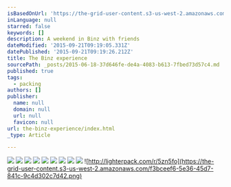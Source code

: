 ```yaml
---
isBasedOnUrl: 'https://the-grid-user-content.s3-us-west-2.amazonaws.com/97f95029-73c1-457a-a4dc-3a4d5e629b6e.jpg'
inLanguage: null
starred: false
keywords: []
description: A weekend in Binz with friends
dateModified: '2015-09-21T09:19:05.331Z'
datePublished: '2015-09-21T09:19:26.212Z'
title: The Binz experience
sourcePath: _posts/2015-06-18-37d646fe-de4a-4083-b613-7fbed73d57c4.md
published: true
tags:
  - packing
authors: []
publisher:
  name: null
  domain: null
  url: null
  favicon: null
url: the-binz-experience/index.html
_type: Article

---
```

![](https://the-grid-user-content.s3-us-west-2.amazonaws.com/97f95029-73c1-457a-a4dc-3a4d5e629b6e.jpg)
![](https://the-grid-user-content.s3-us-west-2.amazonaws.com/a5959e5e-7658-4d29-8beb-6f92d9739f95.jpg)
![](https://the-grid-user-content.s3-us-west-2.amazonaws.com/52b16afb-bb3a-4f7d-a997-29a338b1ba41.jpg)
![](https://the-grid-user-content.s3-us-west-2.amazonaws.com/e6f7f914-71bc-49d7-90e0-09d2d4437048.jpg)
![](https://the-grid-user-content.s3-us-west-2.amazonaws.com/c863f1a7-174d-4aa4-9a47-6b73558bb41d.jpg)
![](https://the-grid-user-content.s3-us-west-2.amazonaws.com/c1bd31da-6df1-4641-80a3-a50ff857e8ef.jpg)
![](https://the-grid-user-content.s3-us-west-2.amazonaws.com/57909f23-1886-4b74-88e3-838347b0bf66.jpg)
![](https://the-grid-user-content.s3-us-west-2.amazonaws.com/54c831b0-b3b8-42a6-be43-81fdbc76f7f7.jpg)
![](https://the-grid-user-content.s3-us-west-2.amazonaws.com/ae358560-0cd4-4005-a759-719b5634378f.jpg)
![http://lighterpack.com/r/5zn5fo](https://the-grid-user-content.s3-us-west-2.amazonaws.com/f3bceef6-5e36-45d7-841c-9c4d302c7d42.png)